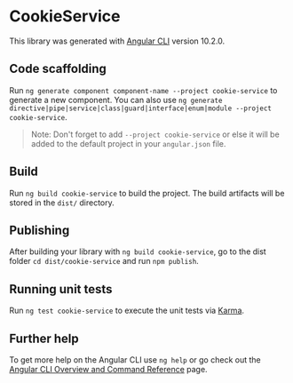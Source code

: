 # CookieService

This library was generated with [Angular CLI](https://github.com/angular/angular-cli) version 10.2.0.

## Code scaffolding

Run `ng generate component component-name --project cookie-service` to generate a new component. You can also use `ng generate directive|pipe|service|class|guard|interface|enum|module --project cookie-service`.
> Note: Don't forget to add `--project cookie-service` or else it will be added to the default project in your `angular.json` file. 

## Build

Run `ng build cookie-service` to build the project. The build artifacts will be stored in the `dist/` directory.

## Publishing

After building your library with `ng build cookie-service`, go to the dist folder `cd dist/cookie-service` and run `npm publish`.

## Running unit tests

Run `ng test cookie-service` to execute the unit tests via [Karma](https://karma-runner.github.io).

## Further help

To get more help on the Angular CLI use `ng help` or go check out the [Angular CLI Overview and Command Reference](https://angular.io/cli) page.
